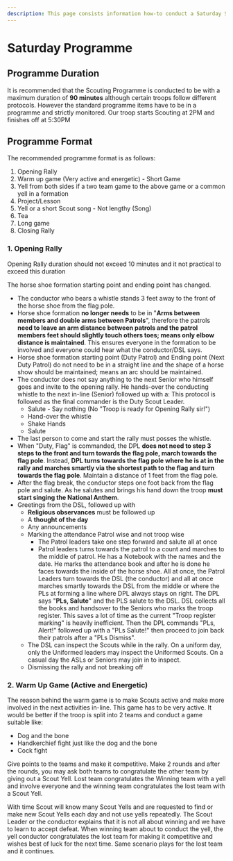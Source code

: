 ```yaml
---
description: This page consists information how-to conduct a Saturday Scouting Programme
---
```


# Saturday Programme

## Programme Duration

It is recommended that the Scouting Programme is conducted to be with a maximum duration of **90 minutes** although certain troops follow different protocols. However the standard programme items have to be in a programme and strictly monitored. Our troop starts Scouting at 2PM and finishes off at 5:30PM

## Programme Format

The recommended programme format is as follows:

1. Opening Rally
2. Warm up game (Very active and energetic) - Short Game
3. Yell from both sides if a two team game to the above game or a common yell in a formation
4. Project/Lesson
5. Yell or a short Scout song - Not lengthy (Song)&#x20;
6. Tea
7. Long game&#x20;
8. Closing Rally

### 1. Opening Rally

Opening Rally duration should not exceed 10 minutes and it not practical to exceed this duration

The horse shoe formation starting point and ending point has changed.&#x20;

* The conductor who bears a whistle stands 3 feet away to the front of the horse shoe from the flag pole.&#x20;
* Horse shoe formation **no longer needs** to be in "**Arms between members and double arms between Patrols**", therefore the patrols **need to leave an arm distance between patrols and the patrol members feet should slightly touch others toes; means only elbow distance is maintained**. This ensures everyone in the formation to be involved and everyone could hear what the conductor/DSL says.
* Horse shoe formation starting point (Duty Patrol) and Ending point (Next Duty Patrol) do not need to be in a straight line and the shape of a horse show should be maintained; means an arc should be maintained.
* The conductor does not say anything to the next Senior who himself goes and invite to the opening rally. He hands-over the conducting whistle to the next in-line (Senior) followed up with a: This protocol is followed as the final commander is the Duty Scout Leader.
  * Salute - Say nothing (No "Troop is ready for Opening Rally sir!")
  * Hand-over the whistle
  * Shake Hands
  * Salute
* The last person to come and start the rally must posses the whistle.
* When "Duty, Flag" is commanded, the DPL **does not need to step 3 steps to the front and turn towards the flag pole, march towards the flag pole**. Instead, **DPL turns towards the flag pole where he is at in the rally and marches smartly via the shortest path to the flag and turn towards the flag pole**. Maintain a distance of 1 feet from the flag pole.
* After the flag break, the conductor steps one foot back from the flag pole and salute. As he salutes and brings his hand down the troop **must start singing the National Anthem**.
* Greetings from the DSL, followed up with
  * **Religious observances** must be followed up&#x20;
  * A **thought of the day**&#x20;
  * Any announcements
  * Marking the attendance Patrol wise and not troop wise
    * The Patrol leaders take one step forward and salute all at once
    * Patrol leaders turns towards the patrol to a count and marches to the middle of patrol. He has a Notebook with the names and the date. He marks the attendance book and after he is done he faces towards the inside of the horse shoe. All at once, the Patrol Leaders turn towards the DSL (the conductor) and all at once marches smartly towards the DSL from the middle or where the PLs at forming a line where DPL always stays on right. The DPL says "**PLs, Salute**" and the PLS salute to the DSL. DSL collects all the books and handsover to the Seniors who marks the troop register. This saves a lot of time as the current "Troop register marking" is heavily inefficient. Then the DPL commands "PLs, Alert!" followed up with a "PLs Salute!" then proceed to join back their patrols after a "PLs Dismiss".
  * The DSL can inspect the Scouts while in the rally. On a uniform day, only the Uniformed leaders may inspect the Uniformed Scouts. On a casual day the ASLs or Seniors may join in to inspect.
  * Dismissing the rally and not breaking off

### 2. Warm Up Game (Active and Energetic)

The reason behind the warm game is to make Scouts active and make more involved in the next activities in-line. This game has to be very active. It would be better if the troop is split into 2 teams and conduct a game suitable like:

* Dog and the bone
* Handkerchief fight just like the dog and the bone
* Cock fight

Give points to the teams and make it competitive. Make 2 rounds and after the rounds, you may ask both teams to congratulate the other team by giving out a Scout Yell. Lost team congratulates the Winning team with a yell and involve everyone and the winning team congratulates the lost team with a Scout Yell.

With time Scout will know many Scout Yells and are requested to find or make new Scout Yells each day and not use yells repeatedly. The Scout Leader or the conductor explains that it is not all about winning and we have to learn to accept defeat. When winning team about to conduct the yell, the yell conductor congratulates the lost team for making it competitive and wishes best of luck for the next time. Same scenario plays for the lost team and it continues.

